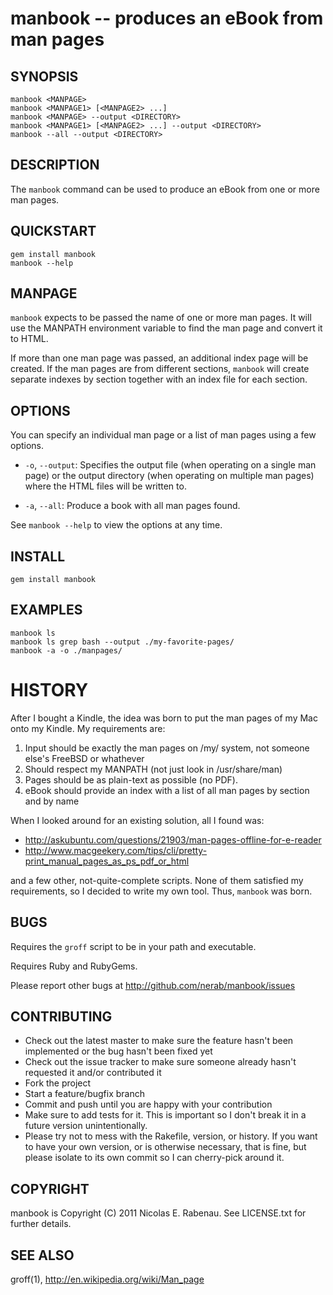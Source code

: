 manbook --  produces an eBook from man pages
============================================

## SYNOPSIS

    manbook <MANPAGE>
    manbook <MANPAGE1> [<MANPAGE2> ...]
    manbook <MANPAGE> --output <DIRECTORY>
    manbook <MANPAGE1> [<MANPAGE2> ...] --output <DIRECTORY>
    manbook --all --output <DIRECTORY>

## DESCRIPTION

The `manbook` command can be used to produce an eBook from one or more
man pages.

## QUICKSTART

    gem install manbook
    manbook --help

## MANPAGE

`manbook` expects to be passed the name of one or more man pages. It will
use the MANPATH environment variable to find the man page and convert it to
HTML.

If more than one man page was passed, an additional index page will be 
created. If the man pages are from different sections, `manbook` will create 
separate indexes by section together with an index file for each section.

## OPTIONS

You can specify an individual man page or a list of man pages using a few 
options.

  * `-o`, `--output`:
    Specifies the output file (when operating on a single man page) or
    the output directory (when operating on multiple man pages) where
    the HTML files will be written to.

  * `-a`, `--all`:
    Produce a book with all man pages found.

See `manbook --help` to view the options at any time.

## INSTALL

    gem install manbook

## EXAMPLES

    manbook ls
    manbook ls grep bash --output ./my-favorite-pages/
    manbook -a -o ./manpages/

# HISTORY #
After I bought a Kindle, the idea was born to put the man pages of my Mac onto my Kindle. My requirements are:

1. Input should be exactly the man pages on /my/ system, not someone else's FreeBSD or whathever
1. Should respect my MANPATH (not just look in /usr/share/man)
1. Pages should be as plain-text as possible (no PDF).
1. eBook should provide an index with a list of all man pages by section and by name

When I looked around for an existing solution, all I found was:

* http://askubuntu.com/questions/21903/man-pages-offline-for-e-reader
* http://www.macgeekery.com/tips/cli/pretty-print_manual_pages_as_ps_pdf_or_html

and a few other, not-quite-complete scripts. None of them satisfied my requirements, so I decided to write my own tool. Thus, `manbook` was born.

## BUGS

Requires the `groff` script to be in your path and executable. 

Requires Ruby and RubyGems.

Please report other bugs at <http://github.com/nerab/manbook/issues>

## CONTRIBUTING
 
* Check out the latest master to make sure the feature hasn't been implemented or the bug hasn't been fixed yet
* Check out the issue tracker to make sure someone already hasn't requested it and/or contributed it
* Fork the project
* Start a feature/bugfix branch
* Commit and push until you are happy with your contribution
* Make sure to add tests for it. This is important so I don't break it in a future version unintentionally.
* Please try not to mess with the Rakefile, version, or history. If you want to have your own version, or is otherwise necessary, that is fine, but please isolate to its own commit so I can cherry-pick around it.

## COPYRIGHT

manbook is Copyright (C) 2011 Nicolas E. Rabenau. See LICENSE.txt for further details.

## SEE ALSO

groff(1),
<http://en.wikipedia.org/wiki/Man_page>
